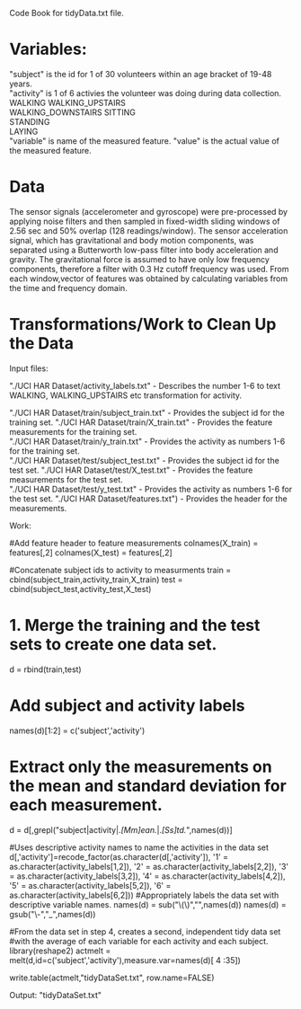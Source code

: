 

Code Book for tidyData.txt file. 

Variables:
==========
"subject" is the id for 1 of 30 volunteers within an age bracket of 19-48 years.  
"activity" is 1 of 6 activies the volunteer was doing during data collection. 
	WALKING
      WALKING_UPSTAIRS   
      WALKING_DOWNSTAIRS 
      SITTING            
      STANDING          
      LAYING   
"variable" is name of the measured feature. 
"value" is the actual value of the measured feature. 

Data
====
The sensor signals (accelerometer and gyroscope) were pre-processed by 
applying noise filters and then sampled in fixed-width sliding windows of 
2.56 sec and 50% overlap (128 readings/window). The sensor acceleration signal, 
which has gravitational and body motion components, was separated using a 
Butterworth low-pass filter into body acceleration and gravity. The gravitational
force is assumed to have only low frequency components, therefore a filter with 
0.3 Hz cutoff frequency was used. From each window,vector of features was obtained 
by calculating variables from the time and frequency domain.

Transformations/Work to Clean Up the Data
=========================================

Input files:

"./UCI HAR Dataset/activity_labels.txt" - Describes the number 1-6 to text WALKING, 
     WALKING_UPSTAIRS etc transformation for activity.

"./UCI HAR Dataset/train/subject_train.txt" - Provides the subject id for the training set. 
"./UCI HAR Dataset/train/X_train.txt" - Provides the feature measurements for the training set.  
"./UCI HAR Dataset/train/y_train.txt" - Provides the activity as numbers 1-6 for the training set.  
"./UCI HAR Dataset/test/subject_test.txt" - Provides the subject id for the test set. 
"./UCI HAR Dataset/test/X_test.txt" - Provides the feature measurements for the test set.  
"./UCI HAR Dataset/test/y_test.txt" - Provides the activity as numbers 1-6 for the test set. 
"./UCI HAR Dataset/features.txt") - Provides the header for the measurements. 

Work:

#Add feature header to feature measurements
colnames(X_train) = features[,2]
colnames(X_test) = features[,2]

#Concatenate subject ids to activity to measurments
train = cbind(subject_train,activity_train,X_train)
test = cbind(subject_test,activity_test,X_test)

# 1. Merge the training and the test sets to create one data set.
d = rbind(train,test)
# Add subject and activity labels
names(d)[1:2] = c('subject','activity')

# Extract only the measurements on the mean and standard deviation for each measurement.
d = d[,grepl("subject|activity|.*[Mm]ean.*|.*[Ss]td.*",names(d))]


#Uses descriptive activity names to name the activities in the data set
d[,'activity']=recode_factor(as.character(d[,'activity']),
                             '1' = as.character(activity_labels[1,2]),
                             '2' = as.character(activity_labels[2,2]),
                             '3' = as.character(activity_labels[3,2]),
                             '4' = as.character(activity_labels[4,2]),
                             '5' = as.character(activity_labels[5,2]),
                             '6' = as.character(activity_labels[6,2]))
#Appropriately labels the data set with descriptive variable names.
names(d) =  sub("\\(\\)","",names(d))
names(d) =  gsub("\\-","_",names(d))

#From the data set in step 4, creates a second, independent tidy data set 
#with the average of each variable for each activity and each subject.
library(reshape2)
actmelt = melt(d,id=c('subject','activity'),measure.var=names(d)[ 4 :35])

write.table(actmelt,"tidyDataSet.txt", row.name=FALSE)

Output:
"tidyDataSet.txt"

